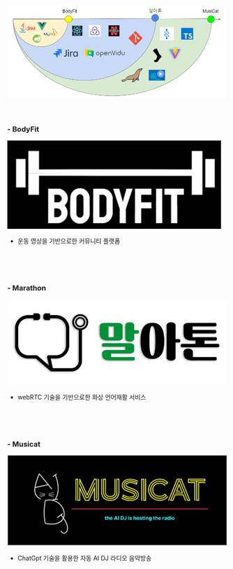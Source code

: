 <img src="./Skill.png">

<br>
<br>
<br>

### - BodyFit

<img src="./BodyFit/body-fit-vue-app/src/static/img/logo.png">

- 운동 영상을 기반으로한 커뮤니티 플랫폼

<br>
<br>
<br>

### - Marathon

<img src="./Marathon/Frontend/marathon/src/img/logoMain.png">

- webRTC 기술을 기반으로한 화상 언어재활 서비스

<br>
<br>
<br>

### - Musicat

<img src="./Musicat/image/Logo.png">

- ChatGpt 기술을 활용한 자동 AI DJ 라디오 음악방송
